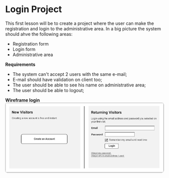 Login Project
==============
This first lesson will be to create a project where the user can make the registration and login to the administrative area.
In a big picture the system should ahve the following areas:

* Registration form
* Login form
* Administrative area

__Requirements__
* The system can't accept 2 users with the same e-mail;
* E-mail should have validation on client too;
* The user should be able to see his name on administrative area;
* The user should be able to logout;

__Wireframe login__
![logo](https://raw.githubusercontent.com/plannerbr/lessonlogin/master/Wireframe-login.png)
